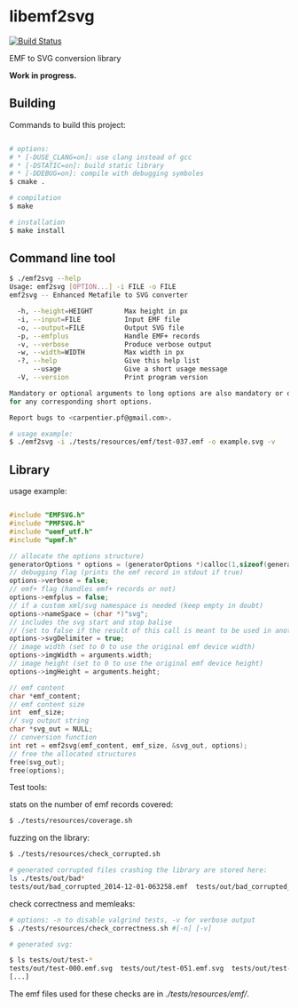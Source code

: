 libemf2svg
==========

[![Build Status](https://travis-ci.org/kakwa/libemf2svg.svg?branch=master)](https://travis-ci.org/kakwa/libemf2svg)

EMF to SVG conversion library

**Work in progress.**

Building
--------

Commands to build this project:

```bash

# options: 
# * [-DUSE_CLANG=on]: use clang instead of gcc
# * [-DSTATIC=on]: build static library
# * [-DDEBUG=on]: compile with debugging symboles
$ cmake .

# compilation
$ make

# installation
$ make install
```

Command line tool
-----------------

```bash
$ ./emf2svg --help
Usage: emf2svg [OPTION...] -i FILE -o FILE
emf2svg -- Enhanced Metafile to SVG converter

  -h, --height=HEIGHT        Max height in px
  -i, --input=FILE           Input EMF file
  -o, --output=FILE          Output SVG file
  -p, --emfplus              Handle EMF+ records
  -v, --verbose              Produce verbose output
  -w, --width=WIDTH          Max width in px
  -?, --help                 Give this help list
      --usage                Give a short usage message
  -V, --version              Print program version

Mandatory or optional arguments to long options are also mandatory or optional
for any corresponding short options.

Report bugs to <carpentier.pf@gmail.com>.

# usage example:
$ ./emf2svg -i ./tests/resources/emf/test-037.emf -o example.svg -v
```

Library
-------

usage example:

```C

#include "EMFSVG.h"
#include "PMFSVG.h"
#include "uemf_utf.h"
#include "upmf.h"

// allocate the options structure)
generatorOptions * options = (generatorOptions *)calloc(1,sizeof(generatorOptions));
// debugging flag (prints the emf record in stdout if true)
options->verbose = false;
// emf+ flag (handles emf+ records or not)
options->emfplus = false;
// if a custom xml/svg namespace is needed (keep empty in doubt)
options->nameSpace = (char *)"svg";
// includes the svg start and stop balise 
// (set to false if the result of this call is meant to be used in another svg)
options->svgDelimiter = true;
// image width (set to 0 to use the original emf device width)
options->imgWidth = arguments.width;
// image height (set to 0 to use the original emf device height)
options->imgHeight = arguments.height;

// emf content
char *emf_content;
// emf content size
int  emf_size;
// svg output string
char *svg_out = NULL;
// conversion function
int ret = emf2svg(emf_content, emf_size, &svg_out, options);
// free the allocated structures
free(svg_out);
free(options);
```

Test tools:

stats on the number of emf records covered:

```bash
$ ./tests/resources/coverage.sh
```

fuzzing on the library:

```bash
$ ./tests/resources/check_corrupted.sh

# generated corrupted files crashing the library are stored here:
ls ./tests/out/bad*
tests/out/bad_corrupted_2014-12-01-063258.emf  tests/out/bad_corrupted_2014-12-01-070313.emf

```

check correctness and memleaks:

```bash
# options: -n to disable valgrind tests, -v for verbose output
$ ./tests/resources/check_correctness.sh #[-n] [-v]

# generated svg:

$ ls tests/out/test-*
tests/out/test-000.emf.svg  tests/out/test-051.emf.svg  tests/out/test-102.emf.svg
[...]
```

The emf files used for these checks are in *./tests/resources/emf/*.
